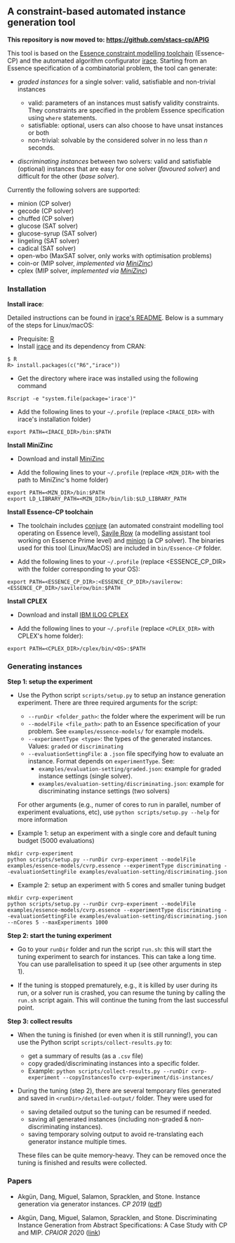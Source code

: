 ## A constraint-based automated instance generation tool ##

**This repository is now moved to: https://github.com/stacs-cp/APIG**

This tool is based on the [Essence constraint modelling toolchain](https://constraintmodelling.org/) (Essence-CP) and the automated algorithm configurator [irace](https://iridia.ulb.ac.be/irace/). Starting from an Essence specification of a combinatorial problem, the tool can generate:

- *graded instances* for a single solver: valid, satisfiable and non-trivial instances
	+ valid: parameters of an instances must satisfy validity constraints. They constraints are specified in the problem Essence specification using `where` statements. 
	+ satisfiable: optional, users can also choose to have unsat instances or both
	+ non-trivial: solvable by the considered solver in no less than *n* seconds.
	
- *discriminating instances* between two solvers: valid and satisfiable (optional) instances that are easy for one solver (*favoured solver*) and difficult for the other (*base solver*).

Currently the following solvers are supported:

- minion (CP solver)
- gecode (CP solver)
- chuffed (CP solver)
- glucose (SAT solver)
- glucose-syrup (SAT solver)
- lingeling (SAT solver)
- cadical (SAT solver)
- open-wbo (MaxSAT solver, only works with optimisation problems)
- coin-or (MIP solver, *implemented via [MiniZinc](https://www.minizinc.org/)*)
- cplex (MIP solver, *implemented via [MiniZinc](https://www.minizinc.org/)*)


### Installation ###

**Install irace**:

Detailed instructions can be found in [irace's README](https://iridia.ulb.ac.be/irace/README.html). Below is a summary of the steps for Linux/macOS:
- Prequisite: [R](https://www.r-project.org/)
- Install [irace](https://iridia.ulb.ac.be/irace/) and its dependency from CRAN:
```
$ R
R> install.packages(c("R6","irace"))
```
- Get the directory where irace was installed using the following command
```
Rscript -e "system.file(package='irace')"
```
- Add the following lines to your `~/.profile` (replace `<IRACE_DIR>` with irace's installation folder)
```
export PATH=<IRACE_DIR>/bin:$PATH 
```

**Install MiniZinc**

- Download and install [MiniZinc](https://www.minizinc.org/)

- Add the following lines to your `~/.profile` (replace `<MZN_DIR>` with the path to MiniZinc's home folder)
```
export PATH=<MZN_DIR>/bin:$PATH
export LD_LIBRARY_PATH=<MZN_DIR>/bin/lib:$LD_LIBRARY_PATH
```

**Install Essence-CP toolchain**

- The toolchain includes  [conjure](https://github.com/conjure-cp/conjure) (an automated constraint modelling tool operating on Essence level), [Savile Row](https://savilerow.cs.st-andrews.ac.uk/) (a modelling assistant tool working on Essence Prime level) and [minion]() (a CP solver). The binaries used for this tool (Linux/MacOS) are included in `bin/Essence-CP` folder.

- Add the following lines to your `~/.profile` (replace <ESSENCE_CP_DIR> with the folder corresponding to your OS):
```
export PATH=<ESSENCE_CP_DIR>:<ESSENCE_CP_DIR>/savilerow:<ESSENCE_CP_DIR>/savilerow/bin:$PATH
```

**Install CPLEX**

- Download and install [IBM ILOG CPLEX](https://www.ibm.com/products/ilog-cplex-optimization-studio)

- Add the following lines to your `~/.profile` (replace `<CPLEX_DIR>` with CPLEX's home folder):
```
export PATH=<CPLEX_DIR>/cplex/bin/<OS>:$PATH
```

### Generating instances ###

**Step 1: setup the experiment**

- Use the Python script `scripts/setup.py` to setup an instance generation experiment. There are three required arguments for the script:

	+ `--runDir <folder_path>`: the folder where the experiment will be run
	+ `--modelFile <file_path>`: path to an Essence specification of your problem. See `examples/essence-models/` for example models.
	+ `--experimentType <type>`: the types of the generated instances. Values: `graded` or `discriminating`
	+ `--evaluationSettingFile`: a `.json` file specifying how to evaluate an instance. Format depends on `experimentType`. See:
		* `examples/evaluation-setting/graded.json`: example for graded instance settings (single solver).
		* `examples/evaluation-setting/discriminating.json`: example for discriminating instance settings (two solvers)
	
	For other arguments (e.g., numer of cores to run in parallel,  number of experiment evaluations, etc), use `python scripts/setup.py --help` for more information
		
- Example 1: setup an experiment with a single core and default tuning budget (5000 evaluations)
```
mkdir cvrp-experiment
python scripts/setup.py --runDir cvrp-experiment --modelFile examples/essence-models/cvrp.essence --experimentType discriminating --evaluationSettingFile examples/evaluation-setting/discriminating.json
```
- Example 2: setup an experiment with 5 cores and smaller tuning budget
```
mkdir cvrp-experiment
python scripts/setup.py --runDir cvrp-experiment --modelFile examples/essence-models/cvrp.essence --experimentType discriminating --evaluationSettingFile examples/evaluation-setting/discriminating.json --nCores 5 --maxExperiments 1000
```

**Step 2: start the tuning experiment**

- Go to your `runDir` folder and run the script `run.sh`: this will start the tuning experiment to search for instances. This can take a long time. You can use parallelisation to speed it up (see other arguments in step 1).

- If the tuning is stopped prematurely, e.g., it is killed by user during its run, or a solver run is crashed, you can resume the tuning by calling the `run.sh` script again. This will continue the tuning from the last successful point.

**Step 3: collect results**

- When the tuning is finished (or even when it is still running!), you can use the Python script `scripts/collect-results.py` to:
	+ get a summary of results (as a `.csv` file) 
	+ copy graded/discriminating instances into a specific folder.
	+ Example: `python scripts/collect-results.py --runDir cvrp-experiment --copyInstancesTo cvrp-experiment/dis-instances/`

- During the tuning (step 2), there are several temporary files generated and saved in `<runDir>/detailed-output/` folder. They were used for
	+ saving detailed output so the tuning can be resumed if needed.
	+ saving all generated instances (including non-graded & non-discriminating instances).
	+ saving temporary solving output to avoid re-translating each generator instance multiple times. 

  These files can be quite memory-heavy. They can be removed once the tuning is finished and results were collected.

### Papers ###

- Akgün, Dang, Miguel, Salamon, Spracklen, and Stone. Instance generation via generator instances. *CP 2019* ([pdf](https://research-repository.st-andrews.ac.uk/bitstream/handle/10023/18669/crc.pdf?sequence=1&isAllowed=y))

- Akgün, Dang, Miguel, Salamon, Spracklen, and Stone. Discriminating Instance Generation from Abstract Specifications: A Case Study with CP and MIP. *CPAIOR 202*0 ([link](https://link.springer.com/chapter/10.1007/978-3-030-58942-4_3))
